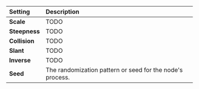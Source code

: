 | Setting       | Description                                               |
| :------------ | :-------------------------------------------------------- |
| **Scale**     | TODO                                                      |
| **Steepness** | TODO                                                      |
| **Collision** | TODO                                                      |
| **Slant**     | TODO                                                      |
| **Inverse**   | TODO                                                      |
| **Seed**      | The randomization pattern or seed for the node's process. |